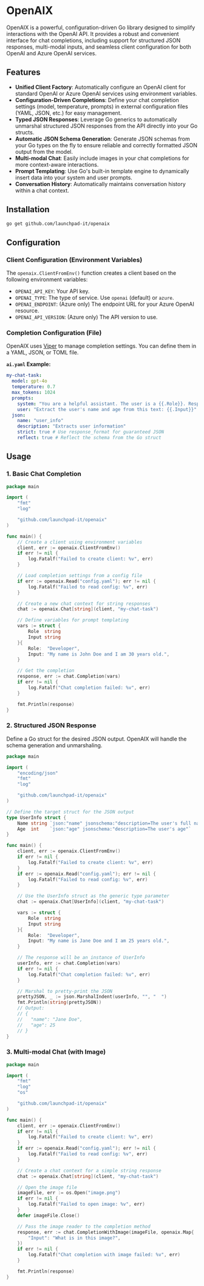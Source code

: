# OpenAIX

OpenAIX is a powerful, configuration-driven Go library designed to simplify interactions with the OpenAI API. It provides a robust and convenient interface for chat completions, including support for structured JSON responses, multi-modal inputs, and seamless client configuration for both OpenAI and Azure OpenAI services.

## Features

-   **Unified Client Factory**: Automatically configure an OpenAI client for standard OpenAI or Azure OpenAI services using environment variables.
-   **Configuration-Driven Completions**: Define your chat completion settings (model, temperature, prompts) in external configuration files (YAML, JSON, etc.) for easy management.
-   **Typed JSON Responses**: Leverage Go generics to automatically unmarshal structured JSON responses from the API directly into your Go structs.
-   **Automatic JSON Schema Generation**: Generate JSON schemas from your Go types on the fly to ensure reliable and correctly formatted JSON output from the model.
-   **Multi-modal Chat**: Easily include images in your chat completions for more context-aware interactions.
-   **Prompt Templating**: Use Go's built-in template engine to dynamically insert data into your system and user prompts.
-   **Conversation History**: Automatically maintains conversation history within a chat context.

## Installation

```sh
go get github.com/launchpad-it/openaix
```

## Configuration

### Client Configuration (Environment Variables)

The `openaix.ClientFromEnv()` function creates a client based on the following environment variables:

-   `OPENAI_API_KEY`: Your API key.
-   `OPENAI_TYPE`: The type of service. Use `openai` (default) or `azure`.
-   `OPENAI_ENDPOINT`: (Azure only) The endpoint URL for your Azure OpenAI resource.
-   `OPENAI_API_VERSION`: (Azure only) The API version to use.

### Completion Configuration (File)

OpenAIX uses [Viper](https://github.com/spf13/viper) to manage completion settings. You can define them in a YAML, JSON, or TOML file.

**`ai.yaml` Example:**

```yaml
my-chat-task:
  model: gpt-4o
  temperature: 0.7
  max_tokens: 1024
  prompts:
    system: "You are a helpful assistant. The user is a {{.Role}}. Respond in a friendly tone."
    user: "Extract the user's name and age from this text: {{.Input}}"
  json:
    name: "user_info"
    description: "Extracts user information"
    strict: true # Use response_format for guaranteed JSON
    reflect: true # Reflect the schema from the Go struct
```

## Usage

### 1. Basic Chat Completion

```go
package main

import (
	"fmt"
	"log"

	"github.com/launchpad-it/openaix"
)

func main() {
	// Create a client using environment variables
	client, err := openaix.ClientFromEnv()
	if err != nil {
        log.Fatalf("Failed to create client: %v", err)
    }

	// Load completion settings from a config file
	if err := openaix.Read("config.yaml"); err != nil {
		log.Fatalf("Failed to read config: %v", err)
	}

	// Create a new chat context for string responses
	chat := openaix.Chat[string](client, "my-chat-task")

	// Define variables for prompt templating
	vars := struct {
		Role  string
		Input string
	}{
		Role:  "Developer",
		Input: "My name is John Doe and I am 30 years old.",
	}

	// Get the completion
	response, err := chat.Completion(vars)
	if err != nil {
		log.Fatalf("Chat completion failed: %v", err)
	}

	fmt.Println(response)
}
```

### 2. Structured JSON Response

Define a Go struct for the desired JSON output. OpenAIX will handle the schema generation and unmarshaling.

```go
package main

import (
	"encoding/json"
	"fmt"
	"log"

	"github.com/launchpad-it/openaix"
)

// Define the target struct for the JSON output
type UserInfo struct {
	Name string `json:"name" jsonschema:"description=The user's full name"`
	Age  int    `json:"age" jsonschema:"description=The user's age"`
}

func main() {
	client, err := openaix.ClientFromEnv()
	if err != nil {
		log.Fatalf("Failed to create client: %v", err)
	}
	if err := openaix.Read("config.yaml"); err != nil {
		log.Fatalf("Failed to read config: %v", err)
	}

	// Use the UserInfo struct as the generic type parameter
	chat := openaix.Chat[UserInfo](client, "my-chat-task")

	vars := struct {
		Role  string
		Input string
	}{
		Role:  "Developer",
		Input: "My name is Jane Doe and I am 25 years old.",
	}

	// The response will be an instance of UserInfo
	userInfo, err := chat.Completion(vars)
	if err != nil {
		log.Fatalf("Chat completion failed: %v", err)
	}

	// Marshal to pretty-print the JSON
	prettyJSON, _ := json.MarshalIndent(userInfo, "", "  ")
	fmt.Println(string(prettyJSON))
	// Output:
	// {
	//   "name": "Jane Doe",
	//   "age": 25
	// }
}
```

### 3. Multi-modal Chat (with Image)

```go
package main

import (
	"fmt"
	"log"
	"os"

	"github.com/launchpad-it/openaix"
)

func main() {
	client, err := openaix.ClientFromEnv()
	if err != nil {
		log.Fatalf("Failed to create client: %v", err)
	}
	if err := openaix.Read("config.yaml"); err != nil {
		log.Fatalf("Failed to read config: %v", err)
	}

	// Create a chat context for a simple string response
	chat := openaix.Chat[string](client, "my-chat-task")

	// Open the image file
	imageFile, err := os.Open("image.png")
	if err != nil {
		log.Fatalf("Failed to open image: %v", err)
	}
	defer imageFile.Close()

	// Pass the image reader to the completion method
	response, err := chat.CompletionWithImage(imageFile, openaix.Map{
		"Input": "What is in this image?",
	})
	if err != nil {
		log.Fatalf("Chat completion with image failed: %v", err)
	}

	fmt.Println(response)
}
```
